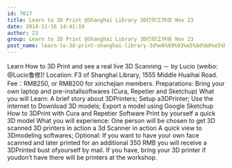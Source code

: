 ```yaml
---
id: 7017
title: Learn to 3D Print @Shanghai Library 3D打印工作坊 Nov 23
date: 2014-11-16 14:41:19
author: 23
group: Learn to 3D Print @Shanghai Library 3D打印工作坊 Nov 23
post_name: learn-to-3d-print-shanghai-library-3d%e6%89%93%e5%8d%b0%e5%b7%a5%e4%bd%9c%e5%9d%8a-nov-23
---
```


Learn How to 3D Print and see a real live 3D Scanning － by Lucio (weibo: @Lucio鲁修)! Location: F3 of Shanghai Library, 1555 Middle Huaihai Road. Fee：RMB250, or RMB200 for xinchejian members. Preparations: Bring your own laptop and pre-installsoftwares (Cura, Repetier and Sketchup) What you will Learn: A brief story about 3DPrinters; Setup a3DPrinter; Use the internet to Download 3D models; Export a model using Google Sketchup How to 3DPrint with Cura and Repetier Software Print by yourself a quick 3D model What you will experience: One person will be chosen to get 3D scanned 3D printers in action a 3d Scanner in action A quick view to 3Dmodeling softwares; Optional: If you want to have your own face scanned and later printed for an additional 350 RMB you will receive a 3DPrinted bust ofyourself by mail. If you have, bring your 3D printer if youdon’t have there will be printers at the workshop.